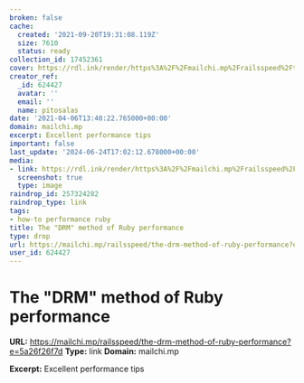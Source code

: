 ```yaml
---
broken: false
cache:
  created: '2021-09-20T19:31:08.119Z'
  size: 7610
  status: ready
collection_id: 17452361
cover: https://rdl.ink/render/https%3A%2F%2Fmailchi.mp%2Frailsspeed%2Fthe-drm-method-of-ruby-performance%3Fe%3D5a26f26f7d
creator_ref:
  _id: 624427
  avatar: ''
  email: ''
  name: pitosalas
date: '2021-04-06T13:40:22.765000+00:00'
domain: mailchi.mp
excerpt: Excellent performance tips
important: false
last_update: '2024-06-24T17:02:12.678000+00:00'
media:
- link: https://rdl.ink/render/https%3A%2F%2Fmailchi.mp%2Frailsspeed%2Fthe-drm-method-of-ruby-performance%3Fe%3D5a26f26f7d
  screenshot: true
  type: image
raindrop_id: 257324282
raindrop_type: link
tags:
- how-to performance ruby
title: The "DRM" method of Ruby performance
type: drop
url: https://mailchi.mp/railsspeed/the-drm-method-of-ruby-performance?e=5a26f26f7d
user_id: 624427
---
```


# The "DRM" method of Ruby performance

**URL:** https://mailchi.mp/railsspeed/the-drm-method-of-ruby-performance?e=5a26f26f7d
**Type:** link
**Domain:** mailchi.mp

**Excerpt:** Excellent performance tips
